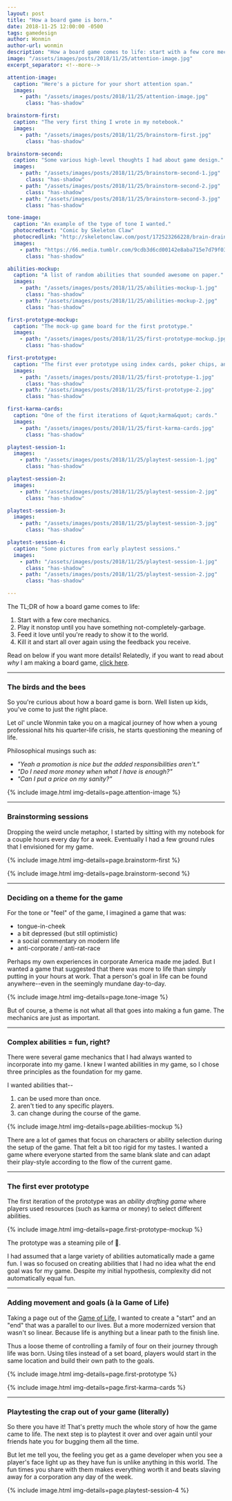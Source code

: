 ```yaml
---
layout: post
title: "How a board game is born."
date: 2018-11-25 12:00:00 -0500
tags: gamedesign
author: Wonmin
author-url: wonmin
description: "How a board game comes to life: start with a few core mechanics and play it over and over again until something not-completely-garbage emerges. Then feed it love until you're ready to show it to the world. Then kill it and start all over again using the feedback you receive."
image: "/assets/images/posts/2018/11/25/attention-image.jpg"
excerpt_separator: <!--more-->

attention-image:
  caption: "Here's a picture for your short attention span."
  images:
    - path: "/assets/images/posts/2018/11/25/attention-image.jpg"
      class: "has-shadow"

brainstorm-first:
  caption: "The very first thing I wrote in my notebook."
  images:
    - path: "/assets/images/posts/2018/11/25/brainstorm-first.jpg"
      class: "has-shadow"

brainstorm-second:
  caption: "Some various high-level thoughts I had about game design."
  images:
    - path: "/assets/images/posts/2018/11/25/brainstorm-second-1.jpg"
      class: "has-shadow"
    - path: "/assets/images/posts/2018/11/25/brainstorm-second-2.jpg"
      class: "has-shadow"
    - path: "/assets/images/posts/2018/11/25/brainstorm-second-3.jpg"
      class: "has-shadow"

tone-image:
  caption: "An example of the type of tone I wanted."
  photocredtext: "Comic by Skeleton Claw"
  photocredlink: "http://skeletonclaw.com/post/172523266228/brain-drain-patreon-facebook-twitter"
  images:
    - path: "https://66.media.tumblr.com/9cdb3d6cd00142e8aba715e7d79f03b4/tumblr_p6kh16IoMf1u0glb4o1_1280.jpg"
      class: "has-shadow"

abilities-mockup:
  caption: "A list of random abilities that sounded awesome on paper."
  images:
    - path: "/assets/images/posts/2018/11/25/abilities-mockup-1.jpg"
      class: "has-shadow"
    - path: "/assets/images/posts/2018/11/25/abilities-mockup-2.jpg"
      class: "has-shadow"

first-prototype-mockup:
  caption: "The mock-up game board for the first prototype."
  images:
    - path: "/assets/images/posts/2018/11/25/first-prototype-mockup.jpg"
      class: "has-shadow"

first-prototype:
  caption: "The first ever prototype using index cards, poker chips, and my little cousin's Lego pieces."
  images:
    - path: "/assets/images/posts/2018/11/25/first-prototype-1.jpg"
      class: "has-shadow"
    - path: "/assets/images/posts/2018/11/25/first-prototype-2.jpg"
      class: "has-shadow"

first-karma-cards:
  caption: "One of the first iterations of &quot;karma&quot; cards."
  images:
    - path: "/assets/images/posts/2018/11/25/first-karma-cards.jpg"
      class: "has-shadow"

playtest-session-1:
  images:
    - path: "/assets/images/posts/2018/11/25/playtest-session-1.jpg"
      class: "has-shadow"

playtest-session-2:
  images:
    - path: "/assets/images/posts/2018/11/25/playtest-session-2.jpg"
      class: "has-shadow"

playtest-session-3:
  images:
    - path: "/assets/images/posts/2018/11/25/playtest-session-3.jpg"
      class: "has-shadow"

playtest-session-4:
  caption: "Some pictures from early playtest sessions."
  images:
    - path: "/assets/images/posts/2018/11/25/playtest-session-1.jpg"
      class: "has-shadow"
    - path: "/assets/images/posts/2018/11/25/playtest-session-2.jpg"
      class: "has-shadow"

---
```


The TL;DR of how a board game comes to life:
1. Start with a few core mechanics.
2. Play it nonstop until you have something not-completely-garbage.
3. Feed it love until you're ready to show it to the world.
4. Kill it and start all over again using the feedback you receive.

Read on below if you want more details! Relatedly, if you want to read about _why_ I am making a board game, [click here](../12/why-am-i-making-a-board-game-wonmin.html).

<!--more-->

---

### The birds and the bees

So you're curious about how a board game is born. Well listen up kids, you've come to just the right place.

Let ol' uncle Wonmin take you on a magical journey of how when a young professional hits his quarter-life crisis, he starts questioning the meaning of life.

Philosophical musings such as:
 - _"Yeah a promotion is nice but the added responsibilities aren't."_
 - _"Do I need more money when what I have is enough?"_
 - _"Can I put a price on my sanity?"_

{% include image.html img-details=page.attention-image %}

---

### Brainstorming sessions

Dropping the weird uncle metaphor, I started by sitting with my notebook for a couple hours every day for a week. Eventually I had a few ground rules that I envisioned for my game.

{% include image.html img-details=page.brainstorm-first %}

{% include image.html img-details=page.brainstorm-second %}

---

### Deciding on a theme for the game

For the tone or "feel" of the game, I imagined a game that was:
* tongue-in-cheek
* a bit depressed (but still optimistic)
* a social commentary on modern life
* anti-corporate / anti-rat-race

Perhaps my own experiences in corporate America made me jaded. But I wanted a game that suggested that there was more to life than simply putting in your hours at work. That a person's goal in life can be found anywhere--even in the seemingly mundane day-to-day.

{% include image.html img-details=page.tone-image %}

But of course, a theme is not what all that goes into making a fun game. The mechanics are just as important.

---

### Complex abilities = fun, right? ###

There were several game mechanics that I had always wanted to incorporate into my game. I knew I wanted abilities in my game, so I chose three principles as the foundation for my game.

I wanted abilities that--
1. can be used more than once.
2. aren't tied to any specific players.
3. can change during the course of the game.

{% include image.html img-details=page.abilities-mockup %}

There are a lot of games that focus on characters or ability selection during the setup of the game. That felt a bit too rigid for my tastes. I wanted a game where everyone started from the same blank slate and can adapt their play-style according to the flow of the current game.

---

### The first ever prototype

The first iteration of the prototype was an _ability drafting game_ where players used resources (such as karma or money) to select different abilities.

{% include image.html img-details=page.first-prototype-mockup %}

The prototype was a steaming pile of 💩.

I had assumed that a large variety of abilities automatically made a game fun. I was so focused on creating abilities that I had no idea what the end goal was for my game. Despite my initial hypothesis, complexity did not automatically equal fun.

---

### Adding movement and goals (à la Game of Life)

Taking a page out of the [Game of Life](https://en.wikipedia.org/wiki/Conway%27s_Game_of_Life), I wanted to create a "start" and an "end" that was a parallel to our lives. But a more modernized version that wasn't so linear. Because life is anything but a linear path to the finish line.

Thus a loose theme of controlling a family of four on their journey through life was born. Using tiles instead of a set board, players would start in the same location and build their own path to the goals.

{% include image.html img-details=page.first-prototype %}

{% include image.html img-details=page.first-karma-cards %}

---

### Playtesting the crap out of your game (literally)

So there you have it! That's pretty much the whole story of how the game came to life. The next step is to playtest it over and over again until your friends hate you for bugging them all the time.

But let me tell you, the feeling you get as a game developer when you see a player's face light up as they have fun is unlike anything in this world. The fun times you share with them makes everything worth it and beats slaving away for a corporation any day of the week.

{% include image.html img-details=page.playtest-session-4 %}
